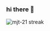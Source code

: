 ### hi there 👋

<p><img align="left" src="https://github-readme-streak-stats.herokuapp.com/?user=mjt-21" alt="mjt-21 streak"/></p>
